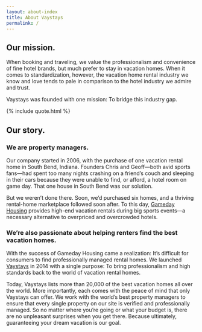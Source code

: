 ```yaml
---
layout: about-index
title: About Vaystays
permalink: /
---
```

## Our mission.

When booking and traveling, we value the professionalism and convenience of fine hotel brands, but much prefer to stay in vacation homes. When it comes to standardization, however, the vacation home rental industry we know and love tends to pale in comparison to the hotel industry we admire and trust.

Vaystays was founded with one mission: To bridge this industry gap.

{% include quote.html %}

## Our story.

### We are property managers.

Our company started in 2006, with the purchase of one vacation rental home in South Bend, Indiana. Founders Chris and Geoff—both avid sports fans—had spent too many nights crashing on a friend’s couch and sleeping in their cars because they were unable to find, or afford, a hotel room on game day. That one house in South Bend was our solution.

But we weren’t done there. Soon, we’d purchased six homes, and a thriving rental-home marketplace followed soon after. To this day, [Gameday Housing](http://www.gamedayhousing.com/) provides high-end vacation rentals during big sports events—a necessary alternative to overpriced and overcrowded hotels.

### We’re also passionate about helping renters find the best vacation homes.

With the success of Gameday Housing came a realization: It’s difficult for consumers to find professionally managed rental homes. We launched [Vaystays](https://www.vaystays.com/) in 2014 with a single purpose: To bring professionalism and high standards back to the world of vacation rental homes.

Today, Vaystays lists more than 20,000 of the best vacation homes all over the world. More importantly, each comes with the peace of mind that only Vaystays can offer. We work with the world’s best property managers to ensure that every single property on our site is verified and professionally managed. So no matter where you’re going or what your budget is, there are no unpleasant surprises when you get there. Because ultimately, guaranteeing your dream vacation is our goal.

